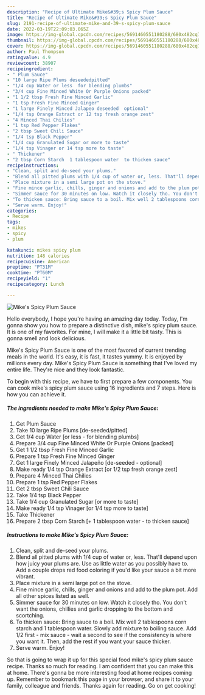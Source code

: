 ```yaml
---
description: "Recipe of Ultimate Mike&#39;s Spicy Plum Sauce"
title: "Recipe of Ultimate Mike&#39;s Spicy Plum Sauce"
slug: 2191-recipe-of-ultimate-mike-and-39-s-spicy-plum-sauce
date: 2022-03-19T22:09:03.065Z
image: https://img-global.cpcdn.com/recipes/5691460551180288/680x482cq70/mikes-spicy-plum-sauce-recipe-main-photo.jpg
thumbnail: https://img-global.cpcdn.com/recipes/5691460551180288/680x482cq70/mikes-spicy-plum-sauce-recipe-main-photo.jpg
cover: https://img-global.cpcdn.com/recipes/5691460551180288/680x482cq70/mikes-spicy-plum-sauce-recipe-main-photo.jpg
author: Paul Thompson
ratingvalue: 4.9
reviewcount: 38907
recipeingredient:
- " Plum Sauce"
- "10 large Ripe Plums deseededpitted"
- "1/4 cup Water or less  for blending plumbs"
- "3/4 cup Fine Minced White Or Purple Onions packed"
- "1 1/2 tbsp Fresh Fine Minced Garlic"
- "1 tsp Fresh Fine Minced Ginger"
- "1 large Finely Minced Jalapeo deseeded  optional"
- "1/4 tsp Orange Extract or 12 tsp fresh orange zest"
- "4 Minced Thai Chilies"
- "1 tsp Red Pepper Flakes"
- "2 tbsp Sweet Chili Sauce"
- "1/4 tsp Black Pepper"
- "1/4 cup Granulated Sugar or more to taste"
- "1/4 tsp Vinager or 14 tsp more to taste"
- " Thickener"
- "2 tbsp Corn Starch  1 tablespoon water  to thicken sauce"
recipeinstructions:
- "Clean, split and de-seed your plums."
- "Blend all pitted plums with 1/4 cup of water or, less. That'll depend upon how juicy your plums are. Use as little water as you possibly have to. Add a couple drops red food coloring if you'd like your sauce a bit more vibrant."
- "Place mixture in a semi large pot on the stove."
- "Fine mince garlic, chills, ginger and onions and add to the plum pot. Add all other spices listed as well."
- "Simmer sauce for 30 minutes on low. Watch it closely tho. You don't want the onions, chillies and garlic dropping to the bottom and scortching."
- "To thicken sauce: Bring sauce to a boil. Mix well 2 tablespoons corn starch and 1 tablespoon water. Slowly add mixture to boiling sauce. Add 1/2 first - mix sauce - wait a second to see if the consistency is where you want it. Then, add the rest if you want your sauce thicker."
- "Serve warm. Enjoy!"
categories:
- Recipe
tags:
- mikes
- spicy
- plum

katakunci: mikes spicy plum 
nutrition: 148 calories
recipecuisine: American
preptime: "PT31M"
cooktime: "PT60M"
recipeyield: "1"
recipecategory: Lunch

---
```



![Mike's Spicy Plum Sauce](https://img-global.cpcdn.com/recipes/5691460551180288/680x482cq70/mikes-spicy-plum-sauce-recipe-main-photo.jpg)

Hello everybody, I hope you're having an amazing day today. Today, I'm gonna show you how to prepare a distinctive dish, mike's spicy plum sauce. It is one of my favorites. For mine, I will make it a little bit tasty. This is gonna smell and look delicious.



Mike's Spicy Plum Sauce is one of the most favored of current trending meals in the world. It's easy, it is fast, it tastes yummy. It is enjoyed by millions every day. Mike's Spicy Plum Sauce is something that I've loved my entire life. They're nice and they look fantastic.


To begin with this recipe, we have to first prepare a few components. You can cook mike's spicy plum sauce using 16 ingredients and 7 steps. Here is how you can achieve it.

<!--inarticleads1-->

##### The ingredients needed to make Mike's Spicy Plum Sauce:

1. Get  Plum Sauce
1. Take 10 large Ripe Plums [de-seeded/pitted]
1. Get 1/4 cup Water [or less - for blending plumbs]
1. Prepare 3/4 cup Fine Minced White Or Purple Onions [packed]
1. Get 1 1/2 tbsp Fresh Fine Minced Garlic
1. Prepare 1 tsp Fresh Fine Minced Ginger
1. Get 1 large Finely Minced Jalapeño [de-seeded - optional]
1. Make ready 1/4 tsp Orange Extract [or 1/2 tsp fresh orange zest]
1. Prepare 4 Minced Thai Chilies
1. Prepare 1 tsp Red Pepper Flakes
1. Get 2 tbsp Sweet Chili Sauce
1. Take 1/4 tsp Black Pepper
1. Take 1/4 cup Granulated Sugar [or more to taste]
1. Make ready 1/4 tsp Vinager [or 1/4 tsp more to taste]
1. Take  Thickener
1. Prepare 2 tbsp Corn Starch [+ 1 tablespoon water - to thicken sauce]




<!--inarticleads2-->

##### Instructions to make Mike's Spicy Plum Sauce:

1. Clean, split and de-seed your plums.
1. Blend all pitted plums with 1/4 cup of water or, less. That'll depend upon how juicy your plums are. Use as little water as you possibly have to. Add a couple drops red food coloring if you'd like your sauce a bit more vibrant.
1. Place mixture in a semi large pot on the stove.
1. Fine mince garlic, chills, ginger and onions and add to the plum pot. Add all other spices listed as well.
1. Simmer sauce for 30 minutes on low. Watch it closely tho. You don't want the onions, chillies and garlic dropping to the bottom and scortching.
1. To thicken sauce: Bring sauce to a boil. Mix well 2 tablespoons corn starch and 1 tablespoon water. Slowly add mixture to boiling sauce. Add 1/2 first - mix sauce - wait a second to see if the consistency is where you want it. Then, add the rest if you want your sauce thicker.
1. Serve warm. Enjoy!




So that is going to wrap it up for this special food mike's spicy plum sauce recipe. Thanks so much for reading. I am confident that you can make this at home. There's gonna be more interesting food at home recipes coming up. Remember to bookmark this page in your browser, and share it to your family, colleague and friends. Thanks again for reading. Go on get cooking!
